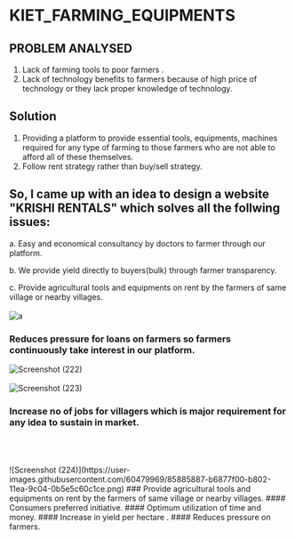 # KIET_FARMING_EQUIPMENTS

## PROBLEM ANALYSED
1. Lack of farming tools to poor farmers .
2. Lack of technology benefits to farmers because of high price of technology or they lack proper  knowledge of technology.

## Solution

 1. Providing a platform to provide essential tools, equipments,  machines required for any type of farming to those farmers who are not able to afford all of these themselves.
 2. Follow rent strategy rather than buy/sell strategy.
 ## So, I came up with an idea to design a website "KRISHI RENTALS" which solves all the follwing issues:
 a. Easy and economical consultancy by doctors   to farmer through our platform.

 b. We provide yield directly to  buyers(bulk)  through farmer transparency. 

 c. Provide agricultural tools and equipments on rent by the farmers  of same village or nearby villages.<br />
 <br />
![a](https://user-images.githubusercontent.com/60479969/85885855-a96a9000-b802-11ea-9bac-d4517effebb5.png)
 ### Reduces pressure for loans on farmers so farmers continuously take interest in our platform.<br />
![Screenshot (222)](https://user-images.githubusercontent.com/60479969/85885895-b8e9d900-b802-11ea-8c45-71f31c0d09f9.png)
<br />
<br />
![Screenshot (223)](https://user-images.githubusercontent.com/60479969/85885881-b4bdbb80-b802-11ea-8ded-89e0b6a862ac.png)
### Increase no of jobs for villagers which is major requirement for any idea to sustain in market.
<br />
<br />
<br />
![Screenshot (224)](https://user-images.githubusercontent.com/60479969/85885887-b6877f00-b802-11ea-9c04-0b5e5c60c1ce.png)
### Provide agricultural tools and equipments on rent by the farmers  of same village or nearby villages.
#### Consumers preferred initiative.
#### Optimum utilization of time and money.
#### Increase in yield per hectare .
#### Reduces pressure on farmers.

 


